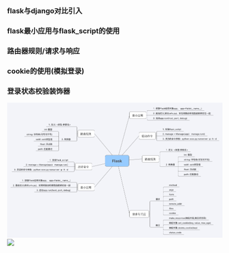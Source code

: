 ### flask与django对比引入
### flask最小应用与flask_script的使用
### 路由器规则/请求与响应
### cookie的使用(模拟登录)
### 登录状态校验装饰器
![](https://github.com/hetanglinlin/-flask/blob/master/images/Xmind/day01.png)
![](media/AOP.png)



